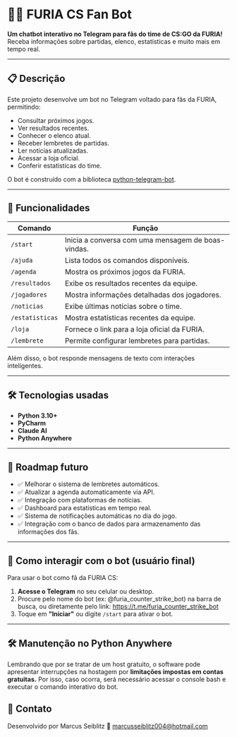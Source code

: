 # 🖤🤍 FURIA CS Fan Bot

**Um chatbot interativo no Telegram para fãs do time de CS:GO da FURIA!**  
Receba informações sobre partidas, elenco, estatísticas e muito mais em tempo real.

---

## 📋 Descrição
Este projeto desenvolve um bot no Telegram voltado para fãs da FURIA, permitindo:

- Consultar próximos jogos.
- Ver resultados recentes.
- Conhecer o elenco atual.
- Receber lembretes de partidas.
- Ler notícias atualizadas.
- Acessar a loja oficial.
- Conferir estatísticas do time.

O bot é construído com a biblioteca [python-telegram-bot](https://python-telegram-bot.org/).

---

## 🚀 Funcionalidades

| Comando         | Função                                              |
|-----------------|-----------------------------------------------------|
| `/start`        | Inicia a conversa com uma mensagem de boas-vindas.   |
| `/ajuda`        | Lista todos os comandos disponíveis.                |
| `/agenda`       | Mostra os próximos jogos da FURIA.                  |
| `/resultados`   | Exibe os resultados recentes da equipe.             |
| `/jogadores`    | Mostra informações detalhadas dos jogadores.        |
| `/noticias`     | Exibe últimas notícias sobre o time.                |
| `/estatisticas` | Mostra estatísticas recentes da equipe.             |
| `/loja`         | Fornece o link para a loja oficial da FURIA.         |
| `/lembrete`     | Permite configurar lembretes para partidas.         |

Além disso, o bot responde mensagens de texto com interações inteligentes.

---

## 🛠️ Tecnologias usadas

- **Python 3.10+**
- **PyCharm**
- **Claude AI**
- **Python Anywhere**

---

## 📝 Roadmap futuro

- ✅ Melhorar o sistema de lembretes automáticos.
- ✅ Atualizar a agenda automaticamente via API.
- ✅ Integração com plataformas de notícias.
- ✅ Dashboard para estatísticas em tempo real.
- ✅ Sistema de notificações automáticas no dia do jogo.
- ✅ Integração com o banco de dados para armazenamento das informações dos fãs.
  
---

## 💬 Como interagir com o bot (usuário final)

Para usar o bot como fã da FURIA CS:

1. **Acesse o Telegram** no seu celular ou desktop.
2. Procure pelo nome do bot (ex: @furia_counter_strike_bot) na barra de busca, ou diretamente pelo link: https://t.me/furia_counter_strike_bot
3. Toque em **"Iniciar"** ou digite `/start` para ativar o bot.

---

## 🛠️  Manutenção no Python Anywhere

Lembrando que por se tratar de um host gratuito, o software pode apresentar interrupções na hostagem por **limitações impostas em contas gratuitas.**
Por isso, caso ocorra, será necessário acessar o console bash e executar o comando interativo do bot.

## 🎯 Contato
Desenvolvido por Marcus Seiblitz 🚀
marcusseiblitz004@hotmail.com
